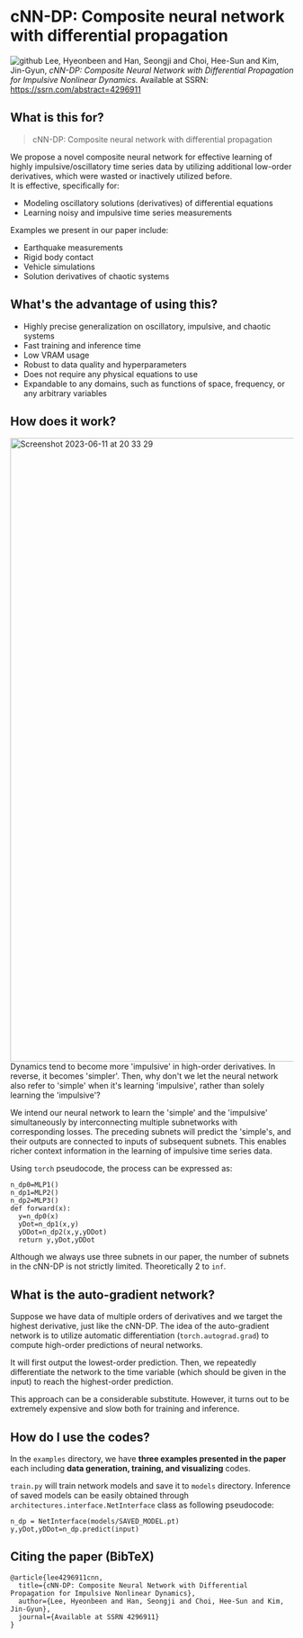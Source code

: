 # cNN-DP: Composite neural network with differential propagation
![github](https://github.com/KHU-MASLAB/cNN-DP/assets/78078652/b37e129f-4cef-4250-b958-12ada1e5e688)
Lee, Hyeonbeen and Han, Seongji and Choi, Hee-Sun and Kim, Jin-Gyun, *cNN-DP: Composite Neural Network with Differential Propagation for Impulsive Nonlinear Dynamics.* Available at SSRN: https://ssrn.com/abstract=4296911
## What is this for?
> cNN-DP: Composite neural network with differential propagation

We propose a novel composite neural network for effective learning of highly impulsive/oscillatory time series data by utilizing additional low-order derivatives, which were wasted or inactively utilized before.  
It is effective, specifically for:
* Modeling oscillatory solutions (derivatives) of differential equations
* Learning noisy and impulsive time series measurements

Examples we present in our paper include:

* Earthquake measurements
* Rigid body contact
* Vehicle simulations
* Solution derivatives of chaotic systems

## What's the advantage of using this?
* Highly precise generalization on oscillatory, impulsive, and chaotic systems
* Fast training and inference time
* Low VRAM usage
* Robust to data quality and hyperparameters
* Does not require any physical equations to use
* Expandable to any domains, such as functions of space, frequency, or any arbitrary variables


## How does it work?
<img width="1108" alt="Screenshot 2023-06-11 at 20 33 29" src="https://github.com/KHU-MASLAB/cNN-DP/assets/78078652/e640be65-35b1-4f9a-8095-7b755f0eaaf7">
Dynamics tend to become more 'impulsive' in high-order derivatives. In reverse, it becomes 'simpler'. Then, why don't we let the neural network also refer to 'simple' when it's learning 'impulsive', rather than solely learning the 'impulsive'? 

We intend our neural network to learn the 'simple' and the 'impulsive' simultaneously by interconnecting multiple subnetworks with corresponding losses. The preceding subnets will predict the 'simple's, and their outputs are connected to inputs of subsequent subnets. This enables richer context information in the learning of impulsive time series data.

Using ```torch``` pseudocode, the process can be expressed as:
```
n_dp0=MLP1()
n_dp1=MLP2()
n_dp2=MLP3()
def forward(x):
  y=n_dp0(x)
  yDot=n_dp1(x,y)
  yDDot=n_dp2(x,y,yDDot)
  return y,yDot,yDDot
```
Although we always use three subnets in our paper, the number of subnets in the cNN-DP is not strictly limited. Theoretically 2 to ```inf```.

## What is the auto-gradient network?
Suppose we have data of multiple orders of derivatives and we target the highest derivative, just like the cNN-DP. The idea of the auto-gradient network is to utilize automatic differentiation (```torch.autograd.grad```) to compute high-order predictions of neural networks.

It will first output the lowest-order prediction. Then, we repeatedly differentiate the network to the time variable (which should be given in the input) to reach the highest-order prediction.

This approach can be a considerable substitute. However, it turns out to be extremely expensive and slow both for training and inference.

## How do I use the codes?
In the ```examples``` directory, we have **three examples presented in the paper** each including **data generation, training, and visualizing** codes.

```train.py``` will train network models and save it to ```models``` directory. Inference of saved models can be easily obtained through ```architectures.interface.NetInterface``` class as following pseudocode:
```
n_dp = NetInterface(models/SAVED_MODEL.pt)
y,yDot,yDDot=n_dp.predict(input)
```

## Citing the paper (BibTeX)
```
@article{lee4296911cnn,
  title={cNN-DP: Composite Neural Network with Differential Propagation for Impulsive Nonlinear Dynamics},
  author={Lee, Hyeonbeen and Han, Seongji and Choi, Hee-Sun and Kim, Jin-Gyun},
  journal={Available at SSRN 4296911}
}
```

